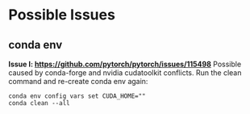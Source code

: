 # Possible Issues

## conda env
**Issue I: https://github.com/pytorch/pytorch/issues/115498**
Possible caused by conda-forge and nvidia cudatoolkit conflicts. Run the clean command and re-create conda env again:

    conda env config vars set CUDA_HOME=""
    conda clean --all
